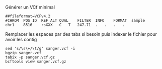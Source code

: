 Générer un VCf minimal

    ##fileformat=VCFv4.2
    #CHROM	POS	ID	REF	ALT	QUAL	FILTER	INFO	FORMAT	sample
    chr1	8516	rsXXX	C	T	247.71	.	.	.	.

Remplacer les espaces par des tabs si besoin puis indexer le fichier pour avoir les contig

    sed 's/\s\+/\t/g' sanger.vcf -i
    bgzip sanger.vcf
    tabix -p sanger.vcf.gz
    bcftools view sanger.vcf.gz

    
